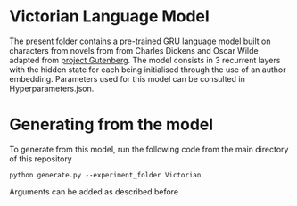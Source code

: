 # Victorian Language Model
The present folder contains a pre-trained GRU language model built on characters from novels from from Charles Dickens and Oscar Wilde adapted from [project Gutenberg](http://www.gutenberg.org/). The model consists in 3 recurrent layers with the hidden state for each being initialised through the use of an author embedding. Parameters used for this model can be consulted in Hyperparameters.json.

# Generating from the model
To generate from this model, run the following code from the main directory of this repository
```
python generate.py --experiment_folder Victorian
```
Arguments can be added as described before
